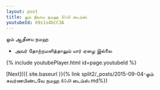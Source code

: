 ```yaml
---
layout: post
title: ஓம் நியாய நமஹ ௧௦௮ டைம்ஸ்
youtubeId: 69s1s4bCC3A
---
```

 
 
 ஓம் ஆதீனய நமஹ  
 
 -  அவர் தோற்றமளித்தாலும் யார் ஏழை இல்லை 
 
  
 
  
 
 
 
 
 
 


{% include youtubePlayer.html id=page.youtubeId %}
 
[Next]({{ site.baseurl }}{% link  split2/_posts/2015-09-04-ஓம் சுவர்ணபிண்டவே நமஹ  ௧௦௮ டைம்ஸ்.md%})
 
